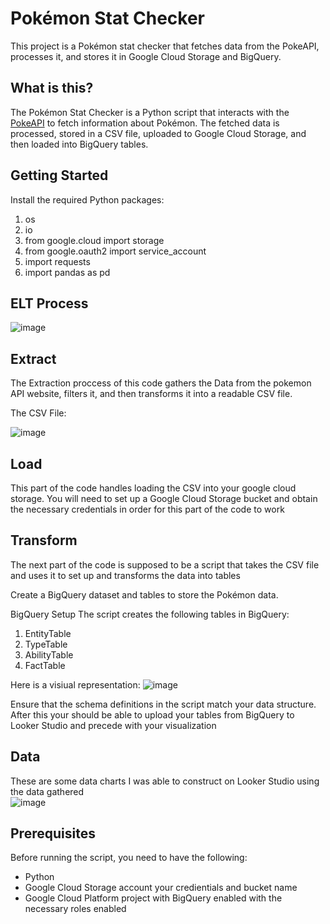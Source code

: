 # Pokémon Stat Checker

This project is a Pokémon stat checker that fetches data from the PokeAPI, processes it, and stores it in Google Cloud Storage and BigQuery.

## What is this?

The Pokémon Stat Checker is a Python script that interacts with the [PokeAPI](https://pokeapi.co/) to fetch information about Pokémon. The fetched data is processed, stored in a CSV file, uploaded to Google Cloud Storage, and then loaded into BigQuery tables.

## Getting Started
Install the required Python packages:

1. os
2. io
3. from google.cloud import storage
4. from google.oauth2 import service_account
5. import requests
6. import pandas as pd

## ELT Process
![image](https://github.com/JustinDavid2g/Pok-mon-stat-checker-/assets/121201630/9ae6628f-8d5c-45f7-974f-63cddb746a4d)


   ## Extract
   The Extraction proccess of this code gathers the Data from the pokemon API website, filters it, and then 
   transforms it into a readable CSV file.

   The CSV File:
   
   ![image](https://github.com/JustinDavid2g/Pok-mon-stat-checker-/assets/121201630/7035337e-a95a-4355-a68e-c14c98cbb1f3)



   ## Load 
   This part of the code handles loading the CSV into your google cloud storage.
   You will need to set up a Google Cloud Storage bucket and obtain the necessary credentials in order for this part of 
   the code to work

   ## Transform
   The next part of the code is supposed to be a script that takes the CSV file and uses it to set up and transforms the data into tables
   

   Create a BigQuery dataset and tables to store the Pokémon data.

BigQuery Setup
The script creates the following tables in BigQuery:

1. EntityTable
2. TypeTable
3. AbilityTable
4. FactTable

Here is a visiual representation: 
![image](https://github.com/JustinDavid2g/Pok-mon-stat-checker-/assets/121201630/8f36c506-963e-4885-becf-b4e0a9f21fc5)

Ensure that the schema definitions in the script match your data structure.
After this your should be able to upload your tables from BigQuery to Looker Studio and precede 
with your visualization

## Data
   These are some data charts I was able to construct on Looker Studio using the data gathered   
   ![image](https://github.com/JustinDavid2g/Pok-mon-stat-checker-/assets/121201630/cfe83eac-ce7d-4db3-90a6-adf2607d41fe)



## Prerequisites

Before running the script, you need to have the following:

- Python 
- Google Cloud Storage account
  your credientials and bucket name
- Google Cloud Platform project with BigQuery enabled
  with the necessary roles enabled 


   
